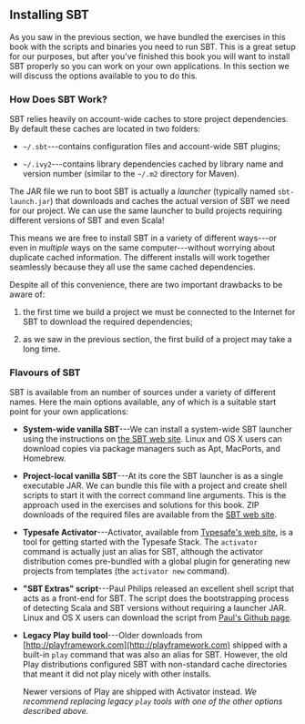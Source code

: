 ## Installing SBT

As you saw in the previous section,
we have bundled the exercises in this book
with the scripts and binaries you need to run SBT.
This is a great setup for our purposes,
but after you've finished this book you will want to
install SBT properly so you can work on your own applications.
In this section we will discuss the options available to you to do this.

### How Does SBT Work?

SBT relies heavily on account-wide caches to store project dependencies.
By default these caches are located in two folders:

 - `~/.sbt`---contains configuration files and account-wide SBT plugins;

 - `~/.ivy2`---contains library dependencies cached by library name
   and version number (similar to the `~/.m2` directory for Maven).

The JAR file we run to boot SBT is actually a *launcher*
(typically named `sbt-launch.jar`) that downloads and caches
the actual version of SBT we need for our project.
We can use the same launcher to build projects requiring
different versions of SBT and even Scala!

This means we are free to install SBT in a variety of different ways---or
even in *multiple* ways on the same computer---without
worrying about duplicate cached information.
The different installs will work together seamlessly
because they all use the same cached dependencies.

Despite all of this convenience, there are two important drawbacks
to be aware of:

 1. the first time we build a project we must be connected to the Internet
    for SBT to download the required dependencies;

 2. as we saw in the previous section,
    the first build of a project may take a long time.

### Flavours of SBT

SBT is available from an number of sources under a variety of different names.
Here the main options available, any of which is a
suitable start point for your own applications:

 -  **System-wide vanilla SBT**---We can install a system-wide
    SBT launcher using the instructions on [the SBT web site](link-sbt-install).
    Linux and OS X users can download copies via package managers
    such as Apt, MacPorts, and Homebrew.

 -  **Project-local vanilla SBT**---At its core the SBT launcher is
    as a single executable JAR. We can bundle this file with a project
    and create shell scripts to start it with the correct command line arguments.
    This is the approach used in the exercises and solutions for this book.
    ZIP downloads of the required files are available from the
    [SBT web site](link-sbt-install).

 -  **Typesafe Activator**---Activator, available from
    [Typesafe's web site](link-activator-install),
    is a tool for getting started with the Typesafe Stack.
    The `activator` command is actually just an alias for SBT,
    although the activator distribution comes pre-bundled with a
    global plugin for generating new projects from templates
    (the `activator new` command).

 -  **"SBT Extras" script**---Paul Philips released an excellent
    shell script that acts as a front-end for SBT.
    The script does the bootstrapping process of detecting
    Scala and SBT versions without requiring a launcher JAR.
    Linux and OS X users can download the script from
    [Paul's Github page](link-paulp-sbt-install).

 -  **Legacy Play build tool**---Older downloads from
    [http://playframework.com](http://playframework.com) shipped
    with a built-in `play` command that was also an alias for SBT.
    However, the old Play distributions configured SBT
    with non-standard cache directories that meant it
    did not play nicely with other installs.

    Newer versions of Play are shipped with Activator instead.
    *We recommend replacing legacy `play` tools with
    one of the other options described above.*
